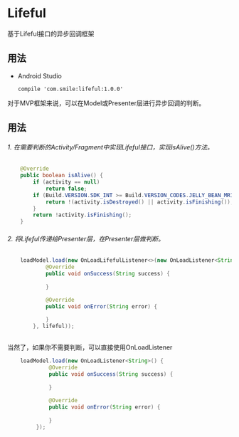 # Lifeful

基于Lifeful接口的异步回调框架

## 用法

* Android Studio
	
	```
	compile 'com.smile:lifeful:1.0.0'
	```
	
对于MVP框架来说，可以在Model或Presenter层进行异步回调的判断。

## 用法

###### 1. 在需要判断的Activity/Fragment中实现Lifeful接口，实现isAlive()方法。
```java
    @Override
    public boolean isAlive() {
        if (activity == null)
            return false;
        if (Build.VERSION.SDK_INT >= Build.VERSION_CODES.JELLY_BEAN_MR1) {
            return !(activity.isDestroyed() || activity.isFinishing());
        }
        return !activity.isFinishing();
    }
```

###### 2. 将Lifeful传递给Presenter层，在Presenter层做判断。
```java
    loadModel.load(new OnLoadLifefulListener<>(new OnLoadListener<String>() {
            @Override
            public void onSuccess(String success) {
                
            }

            @Override
            public void onError(String error) {
                
            }
        }, lifeful));
       
```
当然了，如果你不需要判断，可以直接使用OnLoadListener
```java
    loadModel.load(new OnLoadListener<String>() {
             @Override
             public void onSuccess(String success) {
                    
             }
    
             @Override
             public void onError(String error) {
                    
             }
         });
       
```